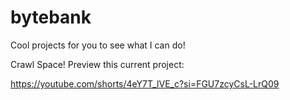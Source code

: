 # bytebank
Cool projects for you to see what I can do!

Crawl Space! 
Preview this current project:

https://youtube.com/shorts/4eY7T_lVE_c?si=FGU7zcyCsL-LrQ09